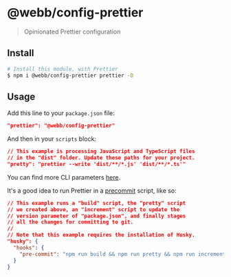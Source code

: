 # @webb/config-prettier

> Opinionated Prettier configuration



## Install

```sh
# Install this module, with Prettier
$ npm i @webb/config-prettier prettier -D
```



## Usage

Add this line to your `package.json` file:

```json
"prettier": "@webb/config-prettier"
```

And then in your `scripts` block:

```json
// This example is processing JavaScript and TypeScript files
// in the "dist" folder. Update these paths for your project.
"pretty": "prettier --write 'dist/**/*.js' 'dist/**/*.ts'"
```

You can find more CLI parameters [here](https://prettier.io/docs/en/cli.html).

It's a good idea to run Prettier in a [precommit](https://prettier.io/docs/en/precommit.html) script, like so:

```json
// This example runs a "build" script, the "pretty" script
// we created above, an "increment" script to update the
// version parameter of "package.json", and finally stages
// all the changes for committing to git.
//
// Note that this example requires the installation of Husky.
"husky": {
  "hooks": {
    "pre-commit": "npm run build && npm run pretty && npm run increment && git add -A :/"
  }
}
```
